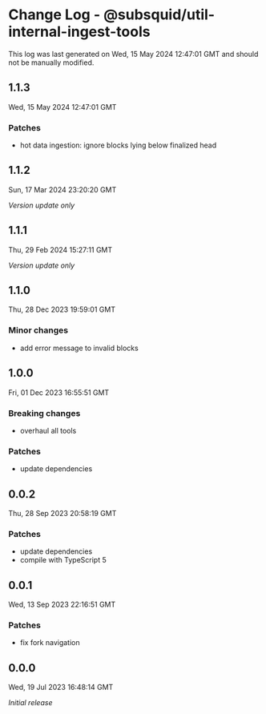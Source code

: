 # Change Log - @subsquid/util-internal-ingest-tools

This log was last generated on Wed, 15 May 2024 12:47:01 GMT and should not be manually modified.

## 1.1.3
Wed, 15 May 2024 12:47:01 GMT

### Patches

- hot data ingestion: ignore blocks lying below finalized head

## 1.1.2
Sun, 17 Mar 2024 23:20:20 GMT

_Version update only_

## 1.1.1
Thu, 29 Feb 2024 15:27:11 GMT

_Version update only_

## 1.1.0
Thu, 28 Dec 2023 19:59:01 GMT

### Minor changes

- add error message to invalid blocks

## 1.0.0
Fri, 01 Dec 2023 16:55:51 GMT

### Breaking changes

- overhaul all tools

### Patches

- update dependencies

## 0.0.2
Thu, 28 Sep 2023 20:58:19 GMT

### Patches

- update dependencies
- compile with TypeScript 5

## 0.0.1
Wed, 13 Sep 2023 22:16:51 GMT

### Patches

- fix fork navigation

## 0.0.0
Wed, 19 Jul 2023 16:48:14 GMT

_Initial release_

